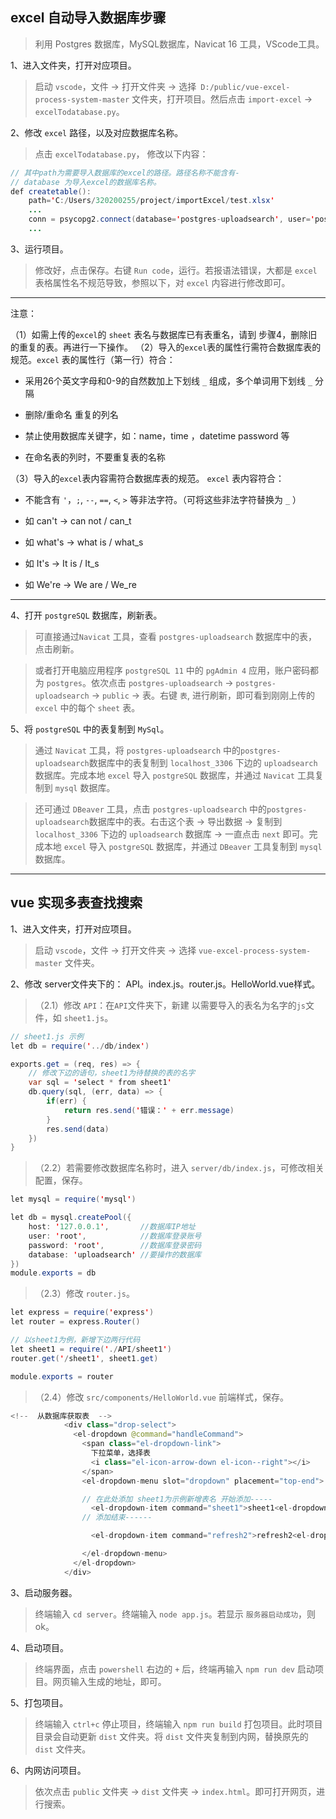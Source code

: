 ## excel 自动导入数据库步骤
> 利用 Postgres 数据库，MySQL数据库，Navicat 16 工具，VScode工具。

1、进入文件夹，打开对应项目。
> 启动 `vscode`，文件 -> 打开文件夹 -> 选择` D:/public/vue-excel-process-system-master` 文件夹，打开项目。然后点击 `import-excel` -> `excelTodatabase.py`。

2、修改 `excel` 路径，以及对应数据库名称。
> 点击 `excelTodatabase.py`， 修改以下内容：
```java
// 其中path为需要导入数据库的excel的路径。路径名称不能含有-
// database 为导入excel的数据库名称。
def createtable():
    path='C:/Users/320200255/project/importExcel/test.xlsx'
    ...
    conn = psycopg2.connect(database='postgres-uploadsearch', user='postgres', password='postgres', host='localhost')
    ...
```
3、运行项目。
> 修改好，点击保存。右键 `Run code`，运行。若报语法错误，大都是 `excel` 表格属性名不规范导致，参照以下，对 `excel` 内容进行修改即可。
-------
注意：

（1）如需上传的`excel`的 `sheet` 表名与数据库已有表重名，请到 步骤4，删除旧的重复的表。再进行一下操作。
（2）导入的`excel`表的属性行需符合数据库表的规范。`excel` 表的属性行（第一行）符合：



+ 采用26个英文字母和0-9的自然数加上下划线 `_` 组成，多个单词用下划线 `_` 分隔

+ 删除/重命名 重复的列名

+ 禁止使用数据库关键字，如：name，time ，datetime password 等

+ 在命名表的列时，不要重复表的名称


（3）导入的`excel`表内容需符合数据库表的规范。 `excel` 表内容符合：

+ 不能含有 `'`，`;`, `--`, `==`, `<`, `>` 等非法字符。（可将这些非法字符替换为 `_` ）

+ 如 can't -> can not / can_t

+ 如 what's -> what is / what_s

+ 如 It's -> It is / It_s 

+ 如 We're -> We are / We_re

-----------

4、打开 `postgreSQL` 数据库，刷新表。
> 可直接通过`Navicat` 工具，查看 `postgres-uploadsearch` 数据库中的表，点击刷新。

> 或者打开电脑应用程序 `postgreSQL 11` 中的 `pgAdmin 4` 应用，账户密码都为 `postgres`。依次点击 `postgres-uploadsearch` -> `postgres-uploadsearch` -> `public` -> 表。右键 `表`, 进行刷新，即可看到刚刚上传的 `excel` 中的每个 `sheet` 表。

5、将 `postgreSQL` 中的表复制到 `MySql`。
> 通过 `Navicat` 工具，将 `postgres-uploadsearch` 中的`postgres-uploadsearch`数据库中的表复制到 `localhost_3306` 下边的 `uploadsearch` 数据库。完成本地 `excel` 导入 `postgreSQL` 数据库，并通过 `Navicat` 工具复制到 `mysql` 数据库。

> 还可通过 `DBeaver` 工具，点击 `postgres-uploadsearch` 中的`postgres-uploadsearch`数据库中的表。右击这个表 -> 导出数据 -> 复制到 `localhost_3306` 下边的 `uploadsearch` 数据库 -> 一直点击 `next` 即可。完成本地 `excel` 导入 `postgreSQL` 数据库，并通过 `DBeaver` 工具复制到 `mysql` 数据库。
---------------------------
## vue 实现多表查找搜索
1、进入文件夹，打开对应项目。
> 启动 `vscode`，文件 -> 打开文件夹 -> 选择 `vue-excel-process-system-master` 文件夹。

2、修改 server文件夹下的： API。index.js。router.js。HelloWorld.vue样式。
> （2.1）修改 `API`：在`API`文件夹下，新建 以需要导入的表名为名字的`js`文件，如 `sheet1.js`。
```java
// sheet1.js 示例
let db = require('../db/index')

exports.get = (req, res) => {
    // 修改下边的语句，sheet1为待替换的表的名字
    var sql = 'select * from sheet1'
    db.query(sql, (err, data) => {
        if(err) {
            return res.send('错误：' + err.message)
        }
        res.send(data)
    })
}
```
> （2.2）若需要修改数据库名称时，进入 `server/db/index.js`，可修改相关配置，保存。
```java
let mysql = require('mysql')

let db = mysql.createPool({
    host: '127.0.0.1',       //数据库IP地址
    user: 'root',            //数据库登录账号
    password: 'root',        //数据库登录密码
    database: 'uploadsearch' //要操作的数据库
})
module.exports = db
```
> （2.3）修改 `router.js`。
```java
let express = require('express')
let router = express.Router()

// 以sheet1为例，新增下边两行代码
let sheet1 = require('./API/sheet1')
router.get('/sheet1', sheet1.get)

module.exports = router
```
> （2.4）修改 `src/components/HelloWorld.vue` 前端样式，保存。

```java
<!--  从数据库获取表  -->
            <div class="drop-select">
              <el-dropdown @command="handleCommand">
                <span class="el-dropdown-link">
                  下拉菜单，选择表
                  <i class="el-icon-arrow-down el-icon--right"></i>
                </span>
                <el-dropdown-menu slot="dropdown" placement="top-end">

                // 在此处添加 sheet1为示例新增表名 开始添加-----
                  <el-dropdown-item command="sheet1">sheet1<el-dropdown-item> 
                // 添加结束------

                  <el-dropdown-item command="refresh2">refresh2<el-dropdown-item>    

                </el-dropdown-menu>
              </el-dropdown>
            </div>
```

3、启动服务器。
> 终端输入 `cd server`。终端输入 `node app.js`。若显示 `服务器启动成功`，则 ok。

4、启动项目。
> 终端界面，点击 `powershell` 右边的 `+` 后，终端再输入 `npm run dev` 启动项目。网页输入生成的地址，即可。

5、打包项目。
> 终端输入 `ctrl+c` 停止项目，终端输入 `npm run build` 打包项目。此时项目目录会自动更新 `dist` 文件夹。将 `dist` 文件夹复制到内网，替换原先的 `dist` 文件夹。

6、内网访问项目。
> 依次点击 `public` 文件夹 -> `dist` 文件夹 -> `index.html`。即可打开网页，进行搜索。

